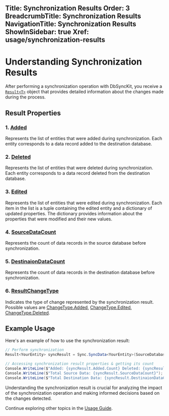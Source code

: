 ﻿﻿Title: Synchronization Results
Order: 3
BreadcrumbTitle: Synchronization Results
NavigationTitle: Synchronization Results
ShowInSidebar: true
Xref: usage/synchronization-results
---

# Understanding Synchronization Results

After performing a synchronization operation with DbSyncKit, you receive a [`Result<T>`](xref:api-DbSyncKit.Core.DataContract.Result<T>) object that provides detailed information about the changes made during the process.

## Result<T> Properties

### 1. [Added](xref:api-DbSyncKit.Core.DataContract.Result<T>.Added)

Represents the list of entities that were added during synchronization. Each entity corresponds to a data record added to the destination database.

### 2. [Deleted](xref:api-DbSyncKit.Core.DataContract.Result<T>.Deleted)

Represents the list of entities that were deleted during synchronization. Each entity corresponds to a data record deleted from the destination database.

### 3. [Edited](xref:api-DbSyncKit.Core.DataContract.Result<T>.Edited)

Represents the list of entities that were edited during synchronization. Each item in the list is a tuple containing the edited entity and a dictionary of updated properties. The dictionary provides information about the properties that were modified and their new values.

### 4. [SourceDataCount](xref:api-DbSyncKit.Core.DataContract.Result<T>.SourceDataCount)

Represents the count of data records in the source database before synchronization.

### 5. [DestinaionDataCount](xref:api-DbSyncKit.Core.DataContract.Result<T>.DestinaionDataCount)

Represents the count of data records in the destination database before synchronization.

### 6. [ResultChangeType](xref:api-DbSyncKit.Core.DataContract.Result<T>.ResultChangeType)

Indicates the type of change represented by the synchronization result. Possible values are [ChangeType.Added](xref:api-DbSyncKit.Core.Enum.ChangeType.Added), [ChangeType.Edited](xref:api-DbSyncKit.Core.Enum.ChangeType.Edited), [ChangeType.Deleted](xref:api-DbSyncKit.Core.Enum.ChangeType.Deleted).

## Example Usage

Here's an example of how to use the synchronization result:

```csharp
// Perform synchronization
Result<YourEntity> syncResult = Sync.SyncData<YourEntity>(SourceDatabase, DestinationDatabase);

// Accessing synchronization result properties & getting its count
Console.WriteLine($"Added: {syncResult.Added.Count} Deleted: {syncResult.Deleted.Count}");
Console.WriteLine($"Total Source Data: {syncResult.SourceDataCount}");
Console.WriteLine($"Total Destination Data: {syncResult.DestinaionDataCount}");
```

Understanding the synchronization result is crucial for analyzing the impact of the synchronization operation and making informed decisions based on the changes detected.

Continue exploring other topics in the [Usage Guide](xref:usage).